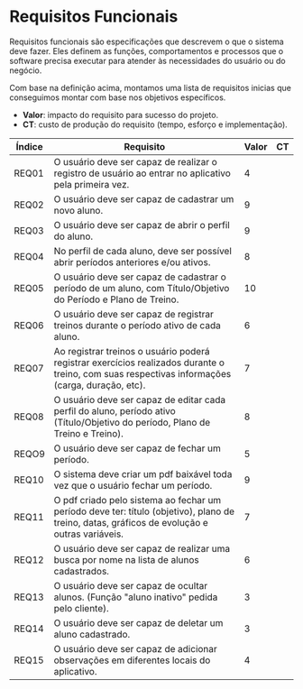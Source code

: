 # Requisitos Funcionais

Requisitos funcionais são especificações que descrevem o que o sistema deve fazer. Eles definem as funções, comportamentos e processos que o software precisa executar para atender às necessidades do usuário ou do negócio.

Com base na definição acima, montamos uma lista de requisitos inicias que conseguimos montar com base nos objetivos específicos.

- **Valor**: impacto do requisito para sucesso do projeto.
- **CT**: custo de produção do requisito (tempo, esforço e implementação).

| Índice | Requisito | Valor | CT |
|--------|----------|-------| --------| 
| REQ01     | O usuário deve ser capaz de realizar o registro de usuário ao entrar no aplicativo pela primeira vez.         |    4   | |
| REQ02      | O usuário deve ser capaz de cadastrar um novo aluno.                                                                                            |    9   | |
| REQ03     | O usuário deve ser capaz de abrir o perfil do aluno.                                                                                            |   9    | |
| REQ04     | No perfil de cada aluno, deve ser possível abrir períodos anteriores e/ou ativos.                                                               |    8   | |
| REQ05     | O usuário deve ser capaz de cadastrar o período de um aluno, com Título/Objetivo do Período e Plano de Treino.                                  |    10   | |
| REQ06     | O usuário deve ser capaz de registrar treinos durante o período ativo de cada aluno.                                                            |     6  | |
| REQ07    | Ao registrar treinos o usuário poderá registrar exercícios realizados durante o treino, com suas respectivas informações (carga, duração, etc). |    7   | |
| REQ08     | O usuário deve ser capaz de editar cada perfil do aluno, período ativo (Título/Objetivo do período, Plano de Treino e Treino).                  |    8   | |
| REQO9     | O usuário deve ser capaz de fechar um período.                                                                                                  |    5   | |
| REQ10     | O sistema deve criar um pdf baixável toda vez que o usuário fechar um período.                                                                  |   9    | |
| REQ11    | O pdf criado pelo sistema ao fechar um período deve ter: título (objetivo), plano de treino, datas, gráficos de evolução e outras variáveis.    |   7    | |
| REQ12     | O usuário deve ser capaz de realizar uma busca por nome na lista de alunos cadastrados.                                                         |   6    | |
| REQ13    | O usuário deve ser capaz de ocultar alunos. (Função "aluno inativo" pedida pelo cliente).                                                       |     3  | |
| REQ14     | O usuário deve ser capaz de deletar um aluno cadastrado.                                                                                        |   3    | |
| REQ15     | O usuário deve ser capaz de adicionar observações em diferentes locais do aplicativo.                                                           |    4   | |

